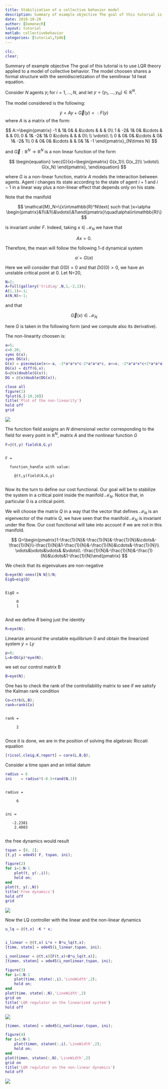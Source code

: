 ```yaml
---
title: Stabilization of a collective behavior model
description: Summary of example objective The goal of this tutorial is to use LQR theory applied to a model of collective behavior. The model choosen shares a formal structure with the semidiscretization of the semilinear 1d heat equation.
date: 2018-10-28
author: [DomenecR]
layout: tutorial
matlab: collectivebehavior
categories: [tutorial,Tp06]
---
```

```matlab
clc;
clear;
```


Summary of example objective The goal of this tutorial is to use LQR theory applied to a model of collective behavior. The model choosen shares a formal structure with the semidiscretization of the semilinear 1d heat equation.


Consider $N$  agents $y_i$ for $i=1,...,N$, and let $y=(y_1,...,y_N)\in \mathbb{R}^N$.


The model considered is the following:


$$ \dot{y}=Ay+\vec{G}(y)=:F(y) $$ where $A$ is a matrix of the form:


$$  A:=\begin{pmatrix}  -1 & 1& 0& & &\cdots & & & 0\\  1 & -2& 1& 0& &\cdots & & & 0\\  0 & 1& -2& 1& 0 &\cdots & & & 0\\  \\  \vdots\\  \\  0 & 0& 0& &\cdots & 0& 1& -2& 1\\  0 & 0& 0& &\cdots & & 0& 1& -1 \end{pmatrix}_{N\times N} $$


and $\vec{G}:\mathbb{R}^N\to\mathbb{R}^N$ is a non linear function of the form


$$ \begin{equation} \vec{G}(x)=\begin{pmatrix}  G(x_1)\\  G(x_2)\\  \vdots\\  G(x_N) \end{pmatrix}, \end{equation} $$


where $G$ is a non-linear function, matrix $A$ models the interaction between agents. Agent $i$ changes its state according to the state of agent $i+1$ and $i-1$ in a linear way plus a non-linear effect that depends only on his state.


Note that the manifold


$$ \mathcal{M}_N=\{x\in\mathbb{R}^N\text{ such that }x=\alpha \begin{pmatrix}&1\\&1\\&\vdots\\&1\end{pmatrix}\quad\alpha\in\mathbb{R}\} $$


is invariant under $F$. Indeed, taking $x\in\mathcal{M}_N$ we have that


$$ Ax=0. $$


Therefore, the mean will follow the following 1-d dynamical system


$$ \dot{\alpha}=G(\alpha) $$


Here we will consider that $G(0)=0$ and that $DG(0)>0$, we have an unstable critical point at 0. Let N=20,

```matlab
N=2;
A=full(gallery('tridiag',N,1,-2,1));
A(1,1)=-1;
A(N,N)=-1;
```


and that


$$ \vec{G}(x)\in \mathcal{M}_N $$


here $G$ is taken in the following form (and we compute also its derivative).


The non-linearity choosen is:

```matlab
a=5;
c=0.20;
syms G(x);
syms DG(x);
G(x) = piecewise(x<=-a, -2*a*a*x*c-2*a*a*a*c, a<=x, -2*a*a*x*c+2*a*a*a*c, -a<x<a, -c*x*(x-a)*(x+a));
DG(x) = diff(G,x);
G=@(x)double(G(x));
DG = @(x)double(DG(x));

close all
figure(1)
fplot(G,[-10,10])
title('Plot of the non-linearity')
hold off
grid
```


![]({{site.url}}/{{site.baseurl}}/assets/imgs/TP06/P0007-Domenec/copiaRM_01.png)

The function field assigns an $N$ dimensional vector corresponding to the field for every point in $\mathbb{R}^N$, matrix $A$ and the nonlinear function $G$

```matlab
F=@(t,y) field(A,G,y)
```


```

F =

  function_handle with value:

    @(t,y)field(A,G,y)


```


Now its the turn to define our cost functional. Our goal will be to stabilize the system in a critical point inside the manifold $\mathcal{M}_N$. Notice that, in particular $0$ is a critical point.


We will choose the matrix $Q$ in a way that the vector that defines $\mathcal{M}_N$ is an eigenvector of the matrix $Q$, we have seen that the manifold $\mathcal{M}_N$ is invariant under the flow. Our cost functional will take into account if we are not in this manifold.


$$ Q=\begin{pmatrix}1-\frac{1}{N}&-\frac{1}{N}&-\frac{1}{N}&\cdots&-\frac{1}{N}\\-\frac{1}{N}&1-\frac{1}{N}&-\frac{1}{N}&\cdots&-\frac{1}{N}\\ \vdots&\vdots&\vdots& &\vdots\\ -\frac{1}{N}&-\frac{1}{N}&-\frac{1}{N}&\cdots&1-\frac{1}{N}\end{pmatrix} $$


We check that its eigenvalues are non-negative

```matlab
Q=eye(N)-ones([N N])/N;
EigQ=eig(Q)
```


```

EigQ =

     0
     1


```


And we define $R$ being just the identity

```matlab
R=eye(N);
```


Linearize arround the unstable equilibrium 0 and obtain the linearized system $\dot{y}=Ly$

```matlab
p=0;
L=A+DG(p)*eye(N);
```


we set our control matrix B

```matlab
B=eye(N);
```


One has to check the rank of the controllability matrix to see if we satisfy the Kalman rank condition

```matlab
Co=ctrb(L,B);
rank=rank(Co)
```


```

rank =

     2


```


Once it is done, we are in the position of solving the algebraic Riccati equation

```matlab
[ricsol,cleig,K,report] = care(L,B,Q);
```


Consider a time span and an initial datum

```matlab
radius = 6
ini    = radius*(-0.5+rand(N,1))
```


```

radius =

     6


ini =

   -2.2381
    2.4803


```


the free dynamics would result

```matlab
tspan = [0, 2];
[t,y] = ode45( F, tspan, ini);

figure(2)
for i=1:N-1
    plot(t, y(:,i));
    hold on;
end
plot(t, y(:,N))
title('Free dynamics')
hold off
grid
```


![]({{site.url}}/{{site.baseurl}}/assets/imgs/TP06/P0007-Domenec/copiaRM_02.png)

Now the LQ controller with the linear and the non-linear dynamics

```matlab
u_lq = @(t,x) -K * x;


i_linear = @(t,x) L*x + B*u_lq(t,x);
[time, state] = ode45(i_linear,tspan, ini);

i_nonlinear = @(t,x)[F(t,x)+B*u_lq(t,x)];
[timen, staten] = ode45(i_nonlinear,tspan, ini);

figure(3)
for i=1:N-1
    plot(time, state(:,i),'LineWidth',2);
    hold on;
end
plot(time, state(:,N),'LineWidth',2)
grid on
title('LQR regulator on the linearized system')
hold off
```


![]({{site.url}}/{{site.baseurl}}/assets/imgs/TP06/P0007-Domenec/copiaRM_03.png)


```matlab
[timen, staten] = ode45(i_nonlinear,tspan, ini);

figure(4)
for i=1:N-1
    plot(timen, staten(:,i),'LineWidth',2);
    hold on;
end
plot(timen, staten(:,N),'LineWidth',2)
grid on
title('LQR regulator on the non-linear dynamics')
hold off
```


![]({{site.url}}/{{site.baseurl}}/assets/imgs/TP06/P0007-Domenec/copiaRM_04.png)

